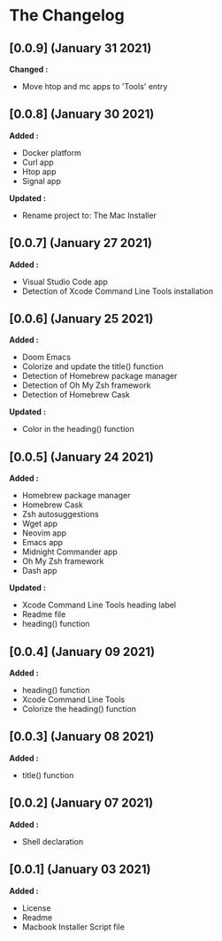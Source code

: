 # The Changelog

## [0.0.9] (January 31 2021)

**Changed :**

- Move htop and mc apps to 'Tools' entry

## [0.0.8] (January 30 2021)

**Added :**

- Docker platform
- Curl app
- Htop app
- Signal app

**Updated :**

- Rename project to: The Mac Installer

## [0.0.7] (January 27 2021)

**Added :**

- Visual Studio Code app
- Detection of Xcode Command Line Tools installation

## [0.0.6] (January 25 2021)

**Added :**

- Doom Emacs
- Colorize and update the title() function
- Detection of Homebrew package manager
- Detection of Oh My Zsh framework
- Detection of Homebrew Cask

**Updated :**

- Color in the heading() function

## [0.0.5] (January 24 2021)

**Added :**

- Homebrew package manager
- Homebrew Cask
- Zsh autosuggestions
- Wget app
- Neovim app
- Emacs app
- Midnight Commander app
- Oh My Zsh framework
- Dash app

**Updated :**

- Xcode Command Line Tools heading label
- Readme file
- heading() function


## [0.0.4] (January 09 2021)

**Added :**

- heading() function
- Xcode Command Line Tools
- Colorize the heading() function


## [0.0.3] (January 08 2021)

**Added :**

- title() function


## [0.0.2] (January 07 2021)

**Added :**

- Shell declaration


## [0.0.1] (January 03 2021)

**Added :**

- License
- Readme
- Macbook Installer Script file

